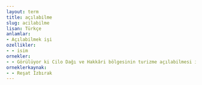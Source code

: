 ```yaml
---
layout: term
title: açılabilme
slug: acilabilme
lisan: Türkçe
anlamlar:
- Açılabilmek işi
ozellikler:
- - isim
ornekler:
- - Görülüyor ki Cilo Dağı ve Hakkâri bölgesinin turizme açılabilmesi için yapılacak işlerden biri yoldur.
orneklerkaynak:
- - Reşat İzbırak
---
```

